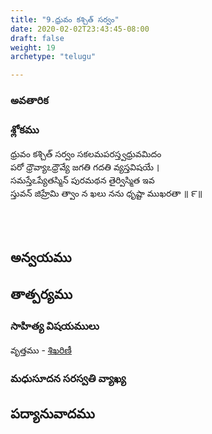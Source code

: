 ```yaml
---
title: "9.ధ్రువం కశ్చిత్ సర్వం"
date: 2020-02-02T23:43:45-08:00
draft: false
weight: 19
archetype: "telugu"

---
```


### అవతారిక


### శ్లోకము

ధ్రువం కశ్చిత్ సర్వం సకలమపరస్త్వధ్రువమిదం
<br/>పరో ధ్రౌవ్యాఽధ్రౌవ్యే జగతి గదతి వ్యస్తవిషయే ।
<br/>సమస్తేఽప్యేతస్మిన్ పురమథన తైర్విస్మిత ఇవ
<br/>స్తువన్ జిహ్రేమి త్వాం న ఖలు నను ధృష్టా ముఖరతా ॥ ౯॥
<br/>

<br/><br/>

## అన్వయము 


## తాత్పర్యము 


### సాహిత్య విషయములు 

వృత్తము   - [శిఖరిణీ](/sahitya-shaastra-parichaya/chandas-prakarana/08_shikharini/) 


### మధుసూదన సరస్వతి వ్యాఖ్య 


## పద్యానువాదము 

